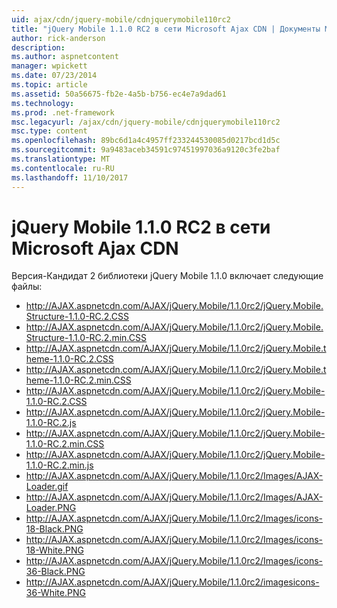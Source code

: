 ```yaml
---
uid: ajax/cdn/jquery-mobile/cdnjquerymobile110rc2
title: "jQuery Mobile 1.1.0 RC2 в сети Microsoft Ajax CDN | Документы Microsoft"
author: rick-anderson
description: 
ms.author: aspnetcontent
manager: wpickett
ms.date: 07/23/2014
ms.topic: article
ms.assetid: 50a56675-fb2e-4a5b-b756-ec4e7a9dad61
ms.technology: 
ms.prod: .net-framework
msc.legacyurl: /ajax/cdn/jquery-mobile/cdnjquerymobile110rc2
msc.type: content
ms.openlocfilehash: 89bc6d1a4c4957ff233244530085d0217bcd1d5c
ms.sourcegitcommit: 9a9483aceb34591c97451997036a9120c3fe2baf
ms.translationtype: MT
ms.contentlocale: ru-RU
ms.lasthandoff: 11/10/2017
---
```

<a name="jquery-mobile-110-rc2-on-the-microsoft-ajax-cdn"></a>jQuery Mobile 1.1.0 RC2 в сети Microsoft Ajax CDN
====================
Версия-Кандидат 2 библиотеки jQuery Mobile 1.1.0 включает следующие файлы:

- http://AJAX.aspnetcdn.com/AJAX/jQuery.Mobile/1.1.0rc2/jQuery.Mobile.Structure-1.1.0-RC.2.CSS
- http://AJAX.aspnetcdn.com/AJAX/jQuery.Mobile/1.1.0rc2/jQuery.Mobile.Structure-1.1.0-RC.2.min.CSS
- http://AJAX.aspnetcdn.com/AJAX/jQuery.Mobile/1.1.0rc2/jQuery.Mobile.theme-1.1.0-RC.2.CSS
- http://AJAX.aspnetcdn.com/AJAX/jQuery.Mobile/1.1.0rc2/jQuery.Mobile.theme-1.1.0-RC.2.min.CSS
- http://AJAX.aspnetcdn.com/AJAX/jQuery.Mobile/1.1.0rc2/jQuery.Mobile-1.1.0-RC.2.CSS
- http://AJAX.aspnetcdn.com/AJAX/jQuery.Mobile/1.1.0rc2/jQuery.Mobile-1.1.0-RC.2.js
- http://AJAX.aspnetcdn.com/AJAX/jQuery.Mobile/1.1.0rc2/jQuery.Mobile-1.1.0-RC.2.min.CSS
- http://AJAX.aspnetcdn.com/AJAX/jQuery.Mobile/1.1.0rc2/jQuery.Mobile-1.1.0-RC.2.min.js
- http://AJAX.aspnetcdn.com/AJAX/jQuery.Mobile/1.1.0rc2/Images/AJAX-Loader.gif
- http://AJAX.aspnetcdn.com/AJAX/jQuery.Mobile/1.1.0rc2/Images/AJAX-Loader.PNG
- http://AJAX.aspnetcdn.com/AJAX/jQuery.Mobile/1.1.0rc2/Images/icons-18-Black.PNG
- http://AJAX.aspnetcdn.com/AJAX/jQuery.Mobile/1.1.0rc2/Images/icons-18-White.PNG
- http://AJAX.aspnetcdn.com/AJAX/jQuery.Mobile/1.1.0rc2/Images/icons-36-Black.PNG
- http://AJAX.aspnetcdn.com/AJAX/jQuery.Mobile/1.1.0rc2/imagesicons-36-White.PNG
